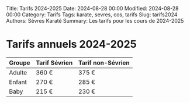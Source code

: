 Title: Tarifs 2024-2025
Date: 2024-08-28 00:00
Modified: 2024-08-28 00:00
Category: Tarifs
Tags: karate, sevres, cos, tarifs
Slug: tarifs2024
Authors: Sèvres Karaté 
Summary: Les tarifs pour les cours de 2024-2025

# Tarifs annuels 2024-2025

| Groupe | Tarif Sévrien | Tarif non-Sévrien |
| ----------- | ----------- | ----------- |
| Adulte | 360 € | 375 € |
| Enfant | 270 € | 285 € |
| Baby | 215 € | 230 € |
